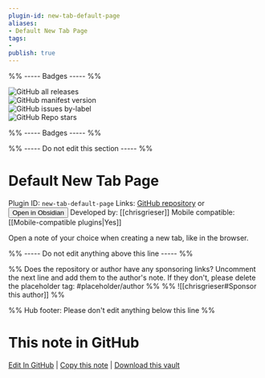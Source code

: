 ```yaml
---
plugin-id: new-tab-default-page
aliases:
- Default New Tab Page
tags: 
- 
publish: true
---
```


%% ----- Badges ----- %%

![GitHub all releases](https://img.shields.io/github/downloads/chrisgrieser/new-tab-default-page/total?color=573E7A&logo=github&style=for-the-badge)   
![GitHub manifest version](https://img.shields.io/github/manifest-json/v/chrisgrieser/new-tab-default-page?color=573E7A&logo=github&style=for-the-badge)   
![GitHub issues by-label](https://img.shields.io/github/issues/chrisgrieser/new-tab-default-page/help%20wanted?color=573E7A&logo=github&style=for-the-badge)   
![GitHub Repo stars](https://img.shields.io/github/stars/chrisgrieser/new-tab-default-page?color=573E7A&logo=github&style=for-the-badge)

%% ----- Badges ----- %%

%% ----- Do not edit this section ----- %%

# Default New Tab Page

Plugin ID: `new-tab-default-page`
Links: [GitHub repository](https://github.com/chrisgrieser/new-tab-default-page) or [<button id=HH>Open in Obsidian</button>](obsidian://show-plugin?id=new-tab-default-page)
Developed by: [[chrisgrieser]]
Mobile compatible: [[Mobile-compatible plugins|Yes]]

Open a note of your choice when creating a new tab, like in the browser.

%% ----- Do not edit anything above this line ----- %% 

%% Does the repository or author have any sponsoring links? Uncomment the next line and add them to the author's note. If they don't, please delete the placeholder tag: #placeholder/author %%
%% ![[chrisgrieser#Sponsor this author]] %%

%% Hub footer: Please don't edit anything below this line %%

# This note in GitHub

<span class="git-footer">[Edit In GitHub](https://github.dev/obsidian-community/obsidian-hub/blob/main/02%20-%20Community%20Expansions/02.05%20All%20Community%20Expansions/Plugins/new-tab-default-page.md "git-hub-edit-note") | [Copy this note](https://raw.githubusercontent.com/obsidian-community/obsidian-hub/main/02%20-%20Community%20Expansions/02.05%20All%20Community%20Expansions/Plugins/new-tab-default-page.md "git-hub-copy-note") | [Download this vault](https://github.com/obsidian-community/obsidian-hub/archive/refs/heads/main.zip "git-hub-download-vault") </span>
